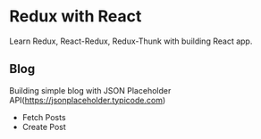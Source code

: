 # Redux with React
Learn Redux, React-Redux, Redux-Thunk with building React app.


## Blog
Building simple blog with JSON Placeholder API(https://jsonplaceholder.typicode.com)

- Fetch Posts
- Create Post